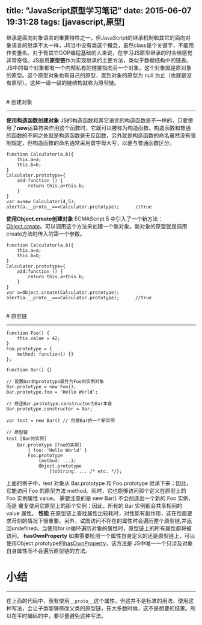 title: "JavaScript原型学习笔记"
date: 2015-06-07 19:31:28
tags: [javascript,原型]
---

继承是面向对象语言的重要特性之一，但JavaScript的继承机制和其它的面向对象语言的继承不太一样，JS当中没有类这个概念，虽然class是个关键字，不能用作变量名。对于有其它OOP编程基础的人来说，在学习JS原型继承的时会候感觉非常奇怪。JS是用**原型链**作为实现继承的主要方法，类似于数据结构中的链表。
JS中的每个对象都有一个内部私有的链接指向另一个对象，这个对象就是原对象的原型。这个原型对象也有自己的原型，直到对象的原型为 null 为止（也就是没有原型）。这种一级一级的链结构就称为原型链。
<!--more-->
<br/>
# 创建对象


----------


**使用构造函数创建对象**
JS的构造函数和其它语言的构造函数是不一样的，只要使用了**new**运算符来作用这个函数时，它就可以被称为构造函数。构造函数和普通的函数的不同之处就是构造函数是无反函数，另外就是构造函数的命名虽然没有强制规定，但构造函数的命名通常采用首字母大写，以便与普通函数区分。
```
function Calculator(a,b){
	this.a=a;
	this.b=b;
}
Calculator.prototype={
	add:function () {
		return this.a+this.b;
	}
}
var a=new Calculator(4,5);
alert(a.__proto__===Calculator.prototype);		//true
```
**使用Object.create创建对象**
ECMAScript 5 中引入了一个新方法：[Object.create](https://developer.mozilla.org/zh-cn/JavaScript/Reference/Global_Objects/Object/create)。可以调用这个方法来创建一个新对象。新对象的原型就是调用 create方法时传入的第一个参数。
```
function Calculator(a,b){
	this.a=a;
	this.b=b;
}
Calculator.prototype={
	add:function () {
		return this.a+this.b;
	}
}
var a=Object.create(Calculator.prototype);
alert(a.__proto__===Calculator.prototype);		//true
```
<br/>
# 原型链


----------


```
function Foo() {
    this.value = 42;
}
Foo.prototype = {
    method: function() {}
};

function Bar() {}

// 设置Bar的prototype属性为Foo的实例对象
Bar.prototype = new Foo();
Bar.prototype.foo = 'Hello World';

// 修正Bar.prototype.constructor为Bar本身
Bar.prototype.constructor = Bar;

var test = new Bar() // 创建Bar的一个新实例

// 原型链
test [Bar的实例]
    Bar.prototype [Foo的实例]
        { foo: 'Hello World' }
        Foo.prototype
            {method: ...};
            Object.prototype
                {toString: ... /* etc. */};
```
上面的例子中，test 对象从 Bar.prototype 和 Foo.prototype 继承下来；因此， 它能访问 Foo 的原型方法 method。同时，它也能够访问那个定义在原型上的 Foo 实例属性 value。 需要注意的是 new Bar() 不会创造出一个新的 Foo 实例，而是 重复使用它原型上的那个实例；因此，所有的 Bar 实例都会共享相同的 value 属性。
**性能**
在原型链上查找属性比较耗时，对性能有副作用，这在性能要求苛刻的情况下很重要。另外，试图访问不存在的属性时会遍历整个原型链,并返回undefined。当使用for in循环遍历对象的属性时，原型链上的所有属性都将被访问。
**hasOwnProperty**
如果需要检测一个属性自身定义的还是原型链上，可以使用Object.prototype的[hasOwnProperty](https://developer.mozilla.org/zh-CN/docs/JavaScript/Reference/Global_Objects/Object/hasOwnProperty)，该方法是 JS中唯一一个只涉及对象自身属性而不会遍历原型链的方法。
<br/>
# 小结

----------


在上面的代码中，我有使用`__proto__`这个属性，但这并不是标准的用法。使用这种写法，会让子类能够修改父类的原型链，在大多数时候，这不是想要的结果。所以在平时编码的中，要尽量避免这种写法。
